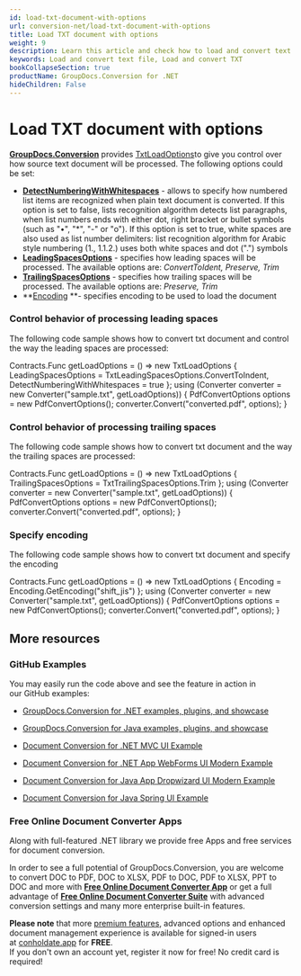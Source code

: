 ```yaml
---
id: load-txt-document-with-options
url: conversion-net/load-txt-document-with-options
title: Load TXT document with options
weight: 9
description: Learn this article and check how to load and convert text files with advanced options using GroupDocs.Conversion for .NET API.
keywords: Load and convert text file, Load and convert TXT
bookCollapseSection: true
productName: GroupDocs.Conversion for .NET
hideChildren: False
---
```


# Load TXT document with options

[**GroupDocs.Conversion**](https://products.groupdocs.com/conversion/net) provides [TxtLoadOptions](https://apireference.groupdocs.com/net/conversion/groupdocs.conversion.options.load/txtloadoptions)to give you control over how source text document will be processed. The following options could be set: 

*   **[DetectNumberingWithWhitespaces](https://apireference.groupdocs.com/net/conversion/groupdocs.conversion.options.load/txtloadoptions/properties/detectnumberingwithwhitespaces)** - allows to specify how numbered list items are recognized when plain text document is converted. If this option is set to false, lists recognition algorithm detects list paragraphs, when list numbers ends with either dot, right bracket or bullet symbols (such as "•", "\*", "-" or "o"). If this option is set to true, white spaces are also used as list number delimiters: list recognition algorithm for Arabic style numbering (1., 1.1.2.) uses both white spaces and dot (".") symbols
*   **[LeadingSpacesOptions](https://apireference.groupdocs.com/net/conversion/groupdocs.conversion.options.load/txtloadoptions/properties/leadingspacesoptions)** - specifies how leading spaces will be processed. The available options are: *ConvertToIdent, Preserve, Trim*
*   **[TrailingSpacesOptions](https://apireference.groupdocs.com/net/conversion/groupdocs.conversion.options.load/txtloadoptions/properties/trailingspacesoptions)** - specifies how trailing spaces will be processed. The available options are: *Preserve, Trim*
*   **[Encoding](https://apireference.groupdocs.com/net/conversion/groupdocs.conversion.options.load/txtloadoptions/properties/encoding) **\- specifies encoding to be used to load the document

### Control behavior of processing leading spaces

The following code sample shows how to convert txt document and control the way the leading spaces are processed:

Contracts.Func<LoadOptions> getLoadOptions = () => new TxtLoadOptions
{
    LeadingSpacesOptions = TxtLeadingSpacesOptions.ConvertToIndent,
    DetectNumberingWithWhitespaces = true
};
using (Converter converter = new Converter("sample.txt", getLoadOptions))
{
    PdfConvertOptions options = new PdfConvertOptions();
    converter.Convert("converted.pdf", options);
}

### Control behavior of processing trailing spaces

The following code sample shows how to convert txt document and the way the trailing spaces are processed:

Contracts.Func<LoadOptions> getLoadOptions = () => new TxtLoadOptions
{
    TrailingSpacesOptions = TxtTrailingSpacesOptions.Trim
};
using (Converter converter = new Converter("sample.txt", getLoadOptions))
{
    PdfConvertOptions options = new PdfConvertOptions();
    converter.Convert("converted.pdf", options);
}

### Specify encoding

The following code sample shows how to convert txt document and specify the encoding

Contracts.Func<LoadOptions> getLoadOptions = () => new TxtLoadOptions
{
    Encoding = Encoding.GetEncoding("shift\_jis")
};
using (Converter converter = new Converter("sample.txt", getLoadOptions))
{
    PdfConvertOptions options = new PdfConvertOptions();
    converter.Convert("converted.pdf", options);
}

## More resources

### GitHub Examples

You may easily run the code above and see the feature in action in our GitHub examples:

*   [GroupDocs.Conversion for .NET examples, plugins, and showcase](https://github.com/groupdocs-conversion/GroupDocs.Conversion-for-.NET)
    
*   [GroupDocs.Conversion for Java examples, plugins, and showcase](https://github.com/groupdocs-conversion/GroupDocs.Conversion-for-Java)
    
*   [Document Conversion for .NET MVC UI Example](https://github.com/groupdocs-conversion/GroupDocs.Conversion-for-.NET-MVC) 
    
*   [Document Conversion for .NET App WebForms UI Modern Example](https://github.com/groupdocs-conversion/GroupDocs.Conversion-for-.NET-WebForms)
    
*   [Document Conversion for Java App Dropwizard UI Modern Example](https://github.com/groupdocs-conversion/GroupDocs.Conversion-for-Java-Dropwizard)
    
*   [Document Conversion for Java Spring UI Example](https://github.com/groupdocs-conversion/GroupDocs.Conversion-for-Java-Spring)
    

### Free Online Document Converter Apps

Along with full-featured .NET library we provide free Apps and free services for document conversion.

In order to see a full potential of GroupDocs.Conversion, you are welcome to convert DOC to PDF, DOC to XLSX, PDF to DOC, PDF to XLSX, PPT to DOC and more with **[Free Online Document Converter App](https://products.groupdocs.app/conversion)** or get a full advantage of **[Free Online Document Converter Suite](https://conholdate.app/features/document-converter-online)** with advanced conversion settings and many more enterprise built-in features.

**Please note** that more [premium features](https://conholdate.app/features), advanced options and enhanced document management experience is available for signed-in users at [conholdate.app](https://conholdate.app/) for **FREE**.  
If you don't own an account yet, register it now for free! No credit card is required!

